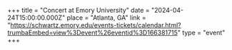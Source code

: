 +++
title = "Concert at Emory University"
date = "2024-04-24T15:00:00.000Z"
place = "Atlanta, GA"
link = "https://schwartz.emory.edu/events-tickets/calendar.html?trumbaEmbed=view%3Devent%26eventid%3D166381715"
type = "event"
+++

